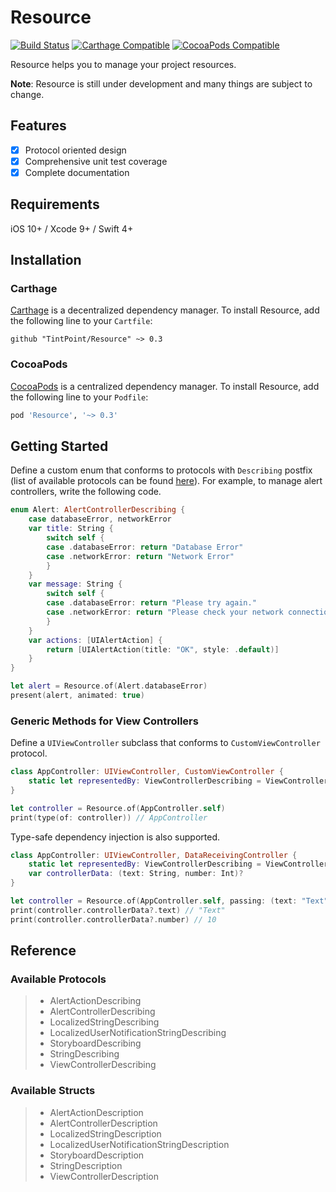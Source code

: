 # Resource

[![Build Status](https://travis-ci.com/TintPoint/Resource.svg?branch=master)](https://travis-ci.com/TintPoint/Resource)
[![Carthage Compatible](https://img.shields.io/badge/carthage-compatible-4BC51D.svg)](https://github.com/Carthage/Carthage)
[![CocoaPods Compatible](https://img.shields.io/cocoapods/v/Resource.svg)](https://cocoapods.org)

Resource helps you to manage your project resources.

**Note**: Resource is still under development and many things are subject to change.

## Features

- [x] Protocol oriented design
- [x] Comprehensive unit test coverage
- [x] Complete documentation

## Requirements

iOS 10+ / Xcode 9+ / Swift 4+

## Installation

### Carthage

[Carthage](https://github.com/Carthage/Carthage) is a decentralized dependency manager. To install Resource, add the following line to your `Cartfile`:

```ogdl
github "TintPoint/Resource" ~> 0.3
```

### CocoaPods

[CocoaPods](https://cocoapods.org) is a centralized dependency manager. To install Resource, add the following line to your `Podfile`:

```ruby
pod 'Resource', '~> 0.3'
```

## Getting Started

Define a custom enum that conforms to protocols with `Describing` postfix (list of available protocols can be found [here](#available-protocols)). For example, to manage alert controllers, write the following code.

```swift
enum Alert: AlertControllerDescribing {
    case databaseError, networkError
    var title: String {
        switch self {
        case .databaseError: return "Database Error"
        case .networkError: return "Network Error"
        }
    }
    var message: String {
        switch self {
        case .databaseError: return "Please try again."
        case .networkError: return "Please check your network connection."
        }
    }
    var actions: [UIAlertAction] {
        return [UIAlertAction(title: "OK", style: .default)]
    }
}
```

```swift
let alert = Resource.of(Alert.databaseError)
present(alert, animated: true)
```

### Generic Methods for View Controllers

Define a `UIViewController` subclass that conforms to `CustomViewController` protocol.

```swift
class AppController: UIViewController, CustomViewController {
    static let representedBy: ViewControllerDescribing = ViewControllerDescription(name: "Main", storyboard: UIStoryboard(name: "Main", bundle: Bundle.main))
}
```

```swift
let controller = Resource.of(AppController.self)
print(type(of: controller)) // AppController
```

Type-safe dependency injection is also supported.

```swift
class AppController: UIViewController, DataReceivingController {
    static let representedBy: ViewControllerDescribing = ViewControllerDescription(name: "Main", storyboard: UIStoryboard(name: "Main", bundle: Bundle.main))
    var controllerData: (text: String, number: Int)?
}
```

```swift
let controller = Resource.of(AppController.self, passing: (text: "Text", number: 10))
print(controller.controllerData?.text) // "Text"
print(controller.controllerData?.number) // 10
```

## Reference

### Available Protocols

> - AlertActionDescribing
> - AlertControllerDescribing
> - LocalizedStringDescribing
> - LocalizedUserNotificationStringDescribing
> - StoryboardDescribing
> - StringDescribing
> - ViewControllerDescribing

### Available Structs

> - AlertActionDescription
> - AlertControllerDescription
> - LocalizedStringDescription
> - LocalizedUserNotificationStringDescription
> - StoryboardDescription
> - StringDescription
> - ViewControllerDescription

